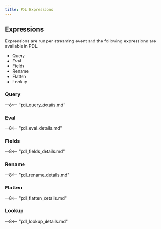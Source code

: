 ```yaml
---
title: PDL Expressions
---
```


## Expressions
Expressions are run per streaming event and the following expressions are available in PDL.

- Query
- Eval
- Fields
- Rename
- Flatten
- Lookup

### Query
--8<-- "pdl_query_details.md"

### Eval
--8<-- "pdl_eval_details.md"

### Fields
--8<-- "pdl_fields_details.md"

### Rename
--8<-- "pdl_rename_details.md"

### Flatten
--8<-- "pdl_flatten_details.md"

### Lookup
--8<-- "pdl_lookup_details.md"
